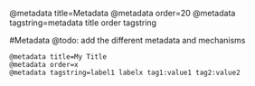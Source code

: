 @metadata title=Metadata
@metadata order=20
@metadata tagstring=metadata title order tagstring

#Metadata
@todo: add the different metadata and mechanisms

    @metadata title=My Title
    @metadata order=x
    @metadata tagstring=label1 labelx tag1:value1 tag2:value2